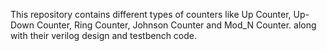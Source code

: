 This repository contains different types of counters like Up Counter, Up-Down Counter, Ring Counter, Johnson Counter and Mod_N Counter. along with their verilog design and testbench code.
